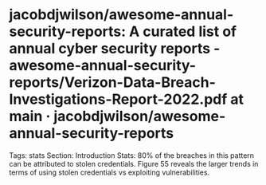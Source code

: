 # jacobdjwilson/awesome-annual-security-reports: A curated list of annual cyber security reports - awesome-annual-security-reports/Verizon-Data-Breach-Investigations-Report-2022.pdf at main · jacobdjwilson/awesome-annual-security-reports

Tags: stats
Section: Introduction
Stats: 80% of the
breaches in this pattern can be
attributed to stolen credentials. Figure 55 reveals the larger trends in terms of using stolen credentials vs exploiting vulnerabilities.